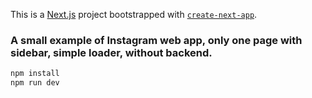 This is a [Next.js](https://nextjs.org/) project bootstrapped with [`create-next-app`](https://github.com/vercel/next.js/tree/canary/packages/create-next-app).


### A small example of Instagram web app, only one page with sidebar, simple loader, without backend.

```bash
npm install
npm run dev
```
